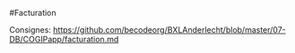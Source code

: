 #Facturation

Consignes: https://github.com/becodeorg/BXLAnderlecht/blob/master/07-DB/COGIPapp/facturation.md
